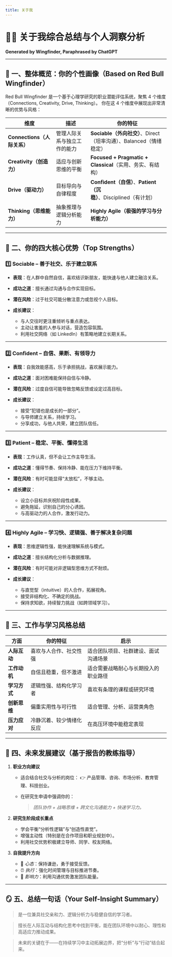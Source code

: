 ```yaml
---
title: 关于我
---
```


# 👨‍💻 关于我综合总结与个人洞察分析

 **Generated by Wingfinder, Paraphrased by ChatGPT**

---

## 🧭 一、整体概览：你的个性画像（Based on Red Bull Wingfinder）

Red Bull Wingfinder 是一个基于心理学研究的职业潜能评估系统，聚焦 4 个维度（Connections, Creativity, Drive, Thinking）。
你在这 4 个维度中展现出非常清晰的优势与风格：

| 维度                    | 描述             | 你的特征                                               |
| --------------------- | -------------- | -------------------------------------------------- |
| **Connections（人际关系）** | 管理人际关系与独立工作的能力 | **Sociable（外向社交）**、Direct（坦率沟通）、Balanced（情绪稳定）     |
| **Creativity（创造力）**   | 适应与创新思维的平衡     | **Focused + Pragmatic + Classical**（实用、务实、有结构）     |
| **Drive（驱动力）**        | 目标导向与自律程度      | **Confident（自信）**、**Patient（沉稳）**、Disciplined（有计划） |
| **Thinking（思维能力）**    | 抽象推理与逻辑分析能力    | **Highly Agile（极强的学习与分析能力）**                       |

---

## 💎 二、你的四大核心优势（Top Strengths）

### 1️⃣ **Sociable – 善于社交、乐于建立联系**

* **表现**：在人群中自然自信，喜欢结识新朋友，能快速与他人建立融洽关系。
* **成功之道**：擅长通过沟通与合作实现目标。
* **潜在风险**：过于社交可能分散注意力或忽视个人目标。
* **成长建议**：

  * 与人交往时更注重倾听与重点表达。
  * 主动让害羞的人参与对话，营造包容氛围。
  * 利用社交网络（如 LinkedIn）有策略地建立长期关系。

---

### 2️⃣ **Confident – 自信、果断、有领导力**

* **表现**：自我效能感高，乐于承担挑战，喜欢展示能力。
* **成功之道**：面对困难能保持自信与冷静。
* **潜在风险**：过度自信可能导致忽略反馈或设定过高目标。
* **成长建议**：

  * 接受“犯错也是成长的一部分”。
  * 与导师建立关系，持续学习。
  * 分享成功，与他人共荣，建立团队信任。

---

### 3️⃣ **Patient – 稳定、平衡、懂得生活**

* **表现**：工作认真，但不会让工作主导生活。
* **成功之道**：懂得节奏、保持冷静、能在压力下维持平衡。
* **潜在风险**：有时可能显得“太放松”，不够主动。
* **成长建议**：

  * 设立小目标并庆祝阶段性成果。
  * 避免拖延，识别自己的分心诱因。
  * 与高驱动力的人合作，激发行动力。

---

### 4️⃣ **Highly Agile – 学习快、逻辑强、善于解决复杂问题**

* **表现**：思维逻辑性强，能快速理解系统与模式。
* **成功之道**：擅长结构化分析与数据推理。
* **潜在风险**：有时可能对非逻辑型思维方式不耐烦。
* **成长建议**：

  * 与直觉型（intuitive）的人合作，拓展视角。
  * 接受非结构化、不确定的挑战。
  * 保持求知欲，持续智力挑战（如跨领域学习）。

---

## 🧩 三、工作与学习风格总结

| 方面       | 你的特征         | 启示                 |
| -------- | ------------ | ------------------ |
| **人际互动** | 喜欢与人合作、社交性强  | 适合团队项目、社群建设、面试沟通场景 |
| **工作动机** | 自信且稳重，但不激进   | 适合需要战略耐心与长期投入的职业路径 |
| **学习方式** | 逻辑性强、结构化学习者  | 喜欢有条理的课程或研究环境      |
| **创新思维** | 偏重实用性与可行性    | 适合管理、分析、运营类角色      |
| **压力应对** | 冷静沉着、较少情绪化反应 | 在高压环境中能稳定表现        |

---

## 🚀 四、未来发展建议（基于报告的教练指导）

1. **职业方向建议**

   * 适合结合社交与分析的岗位：
     👉 产品管理、咨询、市场分析、教育管理、科技创业。
   * 在研究生申请中强调你的：

     > *团队协作 + 战略思维 + 跨文化沟通能力 + 快速学习力。*

2. **研究生阶段成长重点**

   * 学会平衡“分析性逻辑”与“创造性直觉”。
   * 增强主动性（特别是在合作项目和职业规划中）。
   * 利用社交优势积极建立导师、同学、校友网络。

3. **自我提升方向**

   * 🧠 *心态*：保持谦逊，勇于接受反馈。
   * ⏰ *执行*：强化时间管理与目标推进节奏。
   * 💬 *影响力*：利用沟通优势激发团队能量。

---

## 🪞 五、总结一句话（Your Self-Insight Summary）

> 是一位兼具社交亲和力、逻辑分析力与稳健自信的学习者。

> 擅长在人际互动与结构化思考中找到平衡，能在团队环境中以耐心、理性和高适应力推动成果。

> 未来的关键在于——在持续学习中主动拓展边界，把“分析”与“行动”结合起来。

